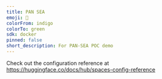 ```yaml
---
title: PAN SEA
emoji: 🐠
colorFrom: indigo
colorTo: green
sdk: docker
pinned: false
short_description: For PAN-SEA POC demo
---
```


Check out the configuration reference at https://huggingface.co/docs/hub/spaces-config-reference
